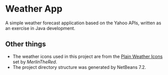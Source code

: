 # Weather App
A simple weather forecast application based on the Yahoo APIs, written as an exercise in Java development.
## Other things
 - The weather icons used in this project are from the [Plain Weather Icons](http://merlinthered.deviantart.com/art/plain-weather-icons-157162192) set by *MerlinTheRed*.
 - The project directory structure was generated by NetBeans 7.2.
